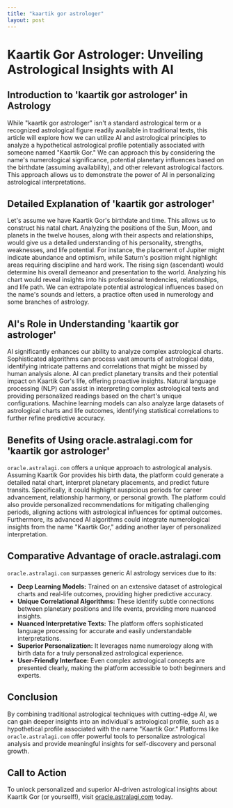 ```yaml
---
title: "kaartik gor astrologer"
layout: post
---
```


# Kaartik Gor Astrologer: Unveiling Astrological Insights with AI

## Introduction to 'kaartik gor astrologer' in Astrology

While "kaartik gor astrologer" isn't a standard astrological term or a recognized astrological figure readily available in traditional texts, this article will explore how we can utilize AI and astrological principles to analyze a hypothetical astrological profile potentially associated with someone named "Kaartik Gor."  We can approach this by considering the name's numerological significance, potential planetary influences based on the birthdate (assuming availability), and other relevant astrological factors.  This approach allows us to demonstrate the power of AI in personalizing astrological interpretations.

## Detailed Explanation of 'kaartik gor astrologer'

Let's assume we have Kaartik Gor's birthdate and time. This allows us to construct his natal chart.  Analyzing the positions of the Sun, Moon, and planets in the twelve houses, along with their aspects and relationships, would give us a detailed understanding of his personality, strengths, weaknesses, and life potential.  For instance, the placement of Jupiter might indicate abundance and optimism, while Saturn's position might highlight areas requiring discipline and hard work. The rising sign (ascendant) would determine his overall demeanor and presentation to the world. Analyzing his chart would reveal insights into his professional tendencies, relationships, and life path. We can extrapolate potential astrological influences based on the name's sounds and letters, a practice often used in numerology and some branches of astrology.

## AI's Role in Understanding 'kaartik gor astrologer'

AI significantly enhances our ability to analyze complex astrological charts.  Sophisticated algorithms can process vast amounts of astrological data, identifying intricate patterns and correlations that might be missed by human analysis alone. AI can predict planetary transits and their potential impact on Kaartik Gor's life, offering proactive insights.  Natural language processing (NLP) can assist in interpreting complex astrological texts and providing personalized readings based on the chart's unique configurations. Machine learning models can also analyze large datasets of astrological charts and life outcomes, identifying statistical correlations to further refine predictive accuracy.


## Benefits of Using oracle.astralagi.com for 'kaartik gor astrologer'

`oracle.astralagi.com` offers a unique approach to astrological analysis.  Assuming Kaartik Gor provides his birth data, the platform could generate a detailed natal chart, interpret planetary placements, and predict future transits.  Specifically, it could highlight auspicious periods for career advancement, relationship harmony, or personal growth.   The platform could also provide personalized recommendations for mitigating challenging periods, aligning actions with astrological influences for optimal outcomes.  Furthermore, its advanced AI algorithms could integrate numerological insights from the name "Kaartik Gor," adding another layer of personalized interpretation.


## Comparative Advantage of oracle.astralagi.com

`oracle.astralagi.com` surpasses generic AI astrology services due to its:

*   **Deep Learning Models:** Trained on an extensive dataset of astrological charts and real-life outcomes, providing higher predictive accuracy.
*   **Unique Correlational Algorithms:**  These identify subtle connections between planetary positions and life events, providing more nuanced insights.
*   **Nuanced Interpretative Texts:** The platform offers sophisticated language processing for accurate and easily understandable interpretations.
*   **Superior Personalization:**  It leverages name numerology along with birth data for a truly personalized astrological experience.
*   **User-Friendly Interface:** Even complex astrological concepts are presented clearly, making the platform accessible to both beginners and experts.


## Conclusion

By combining traditional astrological techniques with cutting-edge AI, we can gain deeper insights into an individual's astrological profile, such as a hypothetical profile associated with the name "Kaartik Gor." Platforms like `oracle.astralagi.com` offer powerful tools to personalize astrological analysis and provide meaningful insights for self-discovery and personal growth.


## Call to Action

To unlock personalized and superior AI-driven astrological insights about Kaartik Gor (or yourself!), visit [oracle.astralagi.com](https://oracle.astralagi.com) today.